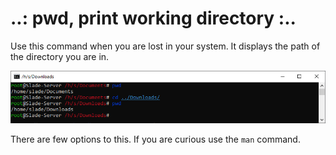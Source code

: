 # ..: pwd, print working directory :..

Use this command when you are lost in your system. It displays the path of the directory you are in.

![pwd exemple](../../Ressources/pwd.PNG)

There are few options to this. If you are curious use the ``man`` command.
